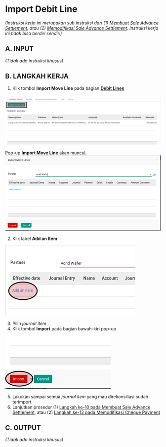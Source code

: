 # Import Debit Line

*(Instruksi kerja ini merupakan sub instruksi dari (1) [Membuat Sale Advance Settlement](./membuat.md), atau (2) [Memodifikasi Sale Advance Settlement](./memodifikasi.md). Instruksi kerja ini tidak bisa berdiri sendiri)*

## A. INPUT

*(Tidak ada instruksi khusus)*

## B. LANGKAH KERJA

1. Klik tombol **Import Move Line** pada bagian **[Debit Lines](./penjelasan.md#bagian-debit-line)**

![](../../img/sale-advance-settlement/tombol-import-move-debit-line.png)

Pop-up **Import Move Line** akan muncul.
![](../../img/sale-advance-settlement/pop-up-import-move-line.png)

2. Klik label **Add an Item**

![](../../img/sale-advance-settlement/pop-up-import-move-line-add-item.png)

3. Pilih *journal item*
4. Klik tombol **Import** pada bagian bawah-kiri pop-up

![](../../img/sale-advance-settlement/pop-up-import-move-line-tombol-import.png)

5. Lakukan sampai semua *journal item* yang mau direkonsiliasi sudah terimport.
6. Lanjutkan prosedur (1) [Langkah ke-10 pada Membuat Sale Advance Settlement](./membuat.md#langkah-10), atau (2) [Langkah ke-12 pada Memodifikasi Cheque Payment](./memodifikasi.md#langkah-10)

## C. OUTPUT

*(Tidak ada instruksi khusus)*
